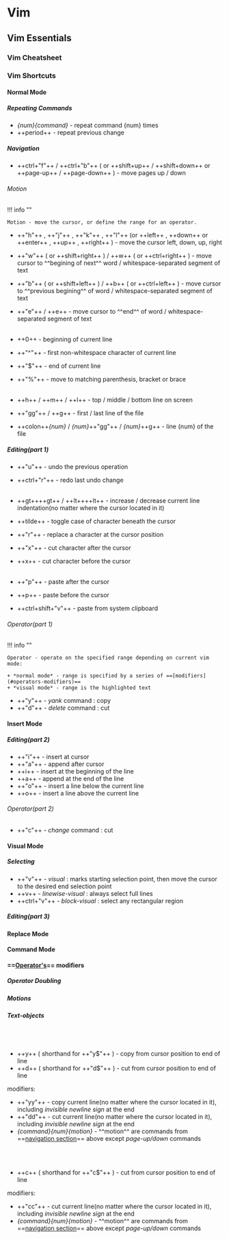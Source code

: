 # Vim

## Vim Essentials

### Vim Cheatsheet

<object data="./vim-cheatsheet-1.pdf" type="application/pdf" class="pdf"></object>

<object data="./vim-cheatsheet-2.pdf" type="application/pdf" class="pdf"></object>

<object data="./vi-vim-cheatsheet.pdf" type="application/pdf" class="pdf"></object>

### Vim Shortcuts

#### Normal Mode

##### Repeating Commands

+ *{num}{command}* - repeat command {num} times
+ ++period++ - repeat previous change

##### Navigation

+ ++ctrl+"f"++ / ++ctrl+"b"++ ( or ++shift+up++ / ++shift+down++ or ++page-up++ / ++page-down++ ) - move pages up / down

###### Motion

!!! info ""

    Motion - move the cursor, or define the range for an operator.

+ ++"h"++ , ++"j"++ , ++"k"++ , ++"l"++ (or ++left++ , ++down++ or ++enter++ , ++up++ , ++right++ ) - move the cursor left, down, up, right
+ ++"w"++ ( or ++shift+right++ ) / ++w++ ( or ++ctrl+right++ ) - move cursor to ^^begining of next^^ word / whitespace-separated segment of text
+ ++"b"++ ( or ++shift+left++ ) / ++b++ ( or ++ctrl+left++ ) - move cursor to ^^previous begining^^ of word / whitespace-separated segment of text
+ ++"e"++ / ++e++ - move cursor to ^^end^^ of word / whitespace-separated segment of text
<br/><br/>

+ ++0++ - beginning of current line
+ ++"^"++ - first non-whitespace character of current line
+ ++"$"++ - end of current line
+ ++"%"++ - move to matching parenthesis, bracket or brace
<br/><br/>

+ ++h++ / ++m++ / ++l++ - top / middle / bottom line on screen
+ ++"gg"++ / ++g++ - first / last line of the file
+ ++colon++*{num}* / *{num}*++"gg"++ / *{num}*++g++ - line {num} of the file

##### Editing(part 1)

+ ++"u"++ - undo the previous operation
+ ++ctrl+"r"++ - redo last undo change
<br/><br/>

+ ++gt++++gt++ / ++lt++++lt++ - increase / decrease current line indentation(no matter where the cursor located in it)
+ ++tilde++ - toggle case of character beneath the cursor
+ ++"r"++ - replace a character at the cursor position
+ ++"x"++ - cut character after the cursor
+ ++x++ - cut character before the cursor
<br/><br/>

+ ++"p"++ - paste after the cursor
+ ++p++ - paste before the cursor
+ ++ctrl+shift+"v"++ - paste from system clipboard

###### Operator(part 1)

!!! info ""

    Operator - operate on the specified range depending on current vim mode:

    + *normal mode* - range is specified by a series of ==[modifiers](#operators-modifiers)==
    + *visual mode* - range is the highlighted text

+ ++"y"++ - *yank* command : copy
+ ++"d"++ - *delete* command : cut

#### Insert Mode

##### Editing(part 2)

+ ++"i"++ - insert at cursor
+ ++"a"++ - append after cursor
+ ++i++ - insert at the beginning of the line
+ ++a++ - append at the end of the line
+ ++"o"++ - insert a line below the current line
+ ++o++ - insert a line above the current line

###### Operator(part 2)

+ ++"c"++ - *change* command : cut

#### Visual Mode

##### Selecting

+ ++"v"++ - *visual* : marks starting selection point, then move the cursor to the desired end selection point
+ ++v++ - *linewise-visual* : always select full lines
+ ++ctrl+"v"++ - *block-visual* : select any rectangular region

##### Editing(part 3)

#### Replace Mode

#### Command Mode

#### ==[Operator's](#operatorpart-1)== modifiers

##### Operator Doubling

##### Motions

##### Text-objects

<br/><br/>

+ ++y++ ( shorthand for ++"y$"++ ) - copy from cursor position to end of line
+ ++d++ ( shorthand for ++"d$"++ ) - cut from cursor position to end of line

modifiers:

+ ++"yy"++ - copy current line(no matter where the cursor located in it), including *invisible newline sign* at the end
+ ++"dd"++ - cut current line(no matter where the cursor located in it), including *invisible newline sign* at the end
+ *{command}{num}{motion}* - ^^motion^^ are commands from ==[navigation section](#navigation)== above except *page-up/down* commands

<br/><br/>

+ ++c++ ( shorthand for ++"c$"++ ) - cut from cursor position to end of line

modifiers:

+ ++"cc"++ - cut current line(no matter where the cursor located in it), including *invisible newline sign* at the end
+ *{command}{num}{motion}* - ^^motion^^ are commands from ==[navigation section](#navigation)== above except *page-up/down* commands
